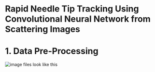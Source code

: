 # Rapid Needle Tip Tracking Using Convolutional Neural Network from Scattering Images


# 1. Data Pre-Processing
![image files look like this](./img/0.png_)
    

